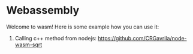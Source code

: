 # Webassembly

Welcome to wasm! Here is some example how you can use it:

1. Calling c++ method from nodejs: https://github.com/CRGavrila/node-wasm-sqrt
